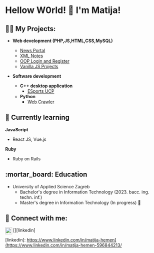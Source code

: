<h1>Hellow W0rld! 👋 I'm Matija! </h1>

<h2>👨‍💻 My Projects:</h2>


 - <b>Web development (PHP,JS,HTML,CSS,MySQL) </b>
    - [News Portal](https://github.com/mhemen1/newsPortal)
    - [XML Notes](https://github.com/mhemen1/Xml)
    - [OOP Login and Register](https://github.com/mhemen1/LoginRegister)
    - [Vanilla JS Projects](https://github.com/mhemen1/VanillaJS)
      
- <b>Software development </b>
  - <b>C++ desktop application </b>
    - [ESports UCP](https://github.com/mhemen1/ntp)
  - <b>Python</b>
    - [Web Crawler](https://github.com/mhemen1/webCrawler)
    
<h2>🌱 Currently learning</h2>

<b>JavaScript</b>
- React JS, Vue.js
  
<b>Ruby</b>
- Ruby on Rails

<h2>:mortar_board: Education</h2>

- University of Applied Science Zagreb
	- Bachelor's degree in Information Technology (2023. bacc. ing. techn. inf.)
  - Master's degree in Information Technology (In progress) :construction:
<h2> 🤳 Connect with me:</h2>


[<img align="left" alt="LinkedIn" width="22px" src="https://www.pinclipart.com/picdir/middle/97-971470_linkedin-linkedin-social-media-icons-clipart.png" />][linkedin]

[linkedin]: https://www.linkedin.com/in/matija-hemen](https://www.linkedin.com/in/matija-hemen-596844213/

<!--
**mhemen1/mhemen1** is a ✨ _special_ ✨ repository because its `README.md` (this file) appears on your GitHub profile.

Here are some ideas to get you started:

- 🔭 I’m currently working on ...
- 🌱 I’m currently learning ...
- 👯 I’m looking to collaborate on ...
- 🤔 I’m looking for help with ...
- 💬 Ask me about ...
- 📫 How to reach me: ...
- ⚡ Fun fact: ...
-->
